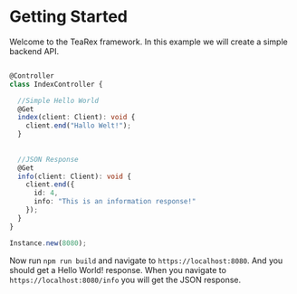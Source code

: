 # Getting Started

Welcome to the TeaRex framework. In this example we will create a simple backend API.


```typescript

@Controller
class IndexController {

  //Simple Hello World
  @Get
  index(client: Client): void {
    client.end("Hallo Welt!");
  }
  
  
  //JSON Response
  @Get
  info(client: Client): void {
    client.end({
      id: 4,
      info: "This is an information response!"
    });
  }
}

Instance.new(8080);
```

Now run ```npm run build``` and navigate to ```https://localhost:8080```. And you should get a Hello World! response.
When you navigate to ```https://localhost:8080/info``` you will get the JSON response.
